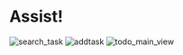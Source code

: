 # Assist!
![search_task](https://user-images.githubusercontent.com/101809561/167903939-0dcb0807-e1ef-4753-94c7-ddd0b221d59a.png)
![addtask](https://user-images.githubusercontent.com/101809561/167903949-3f1eb08b-326a-4414-be06-40f4287aedf3.png)
![todo_main_view](https://user-images.githubusercontent.com/101809561/167903960-4a7899dc-7d25-442f-a8bc-dc8d7e475b81.png)

